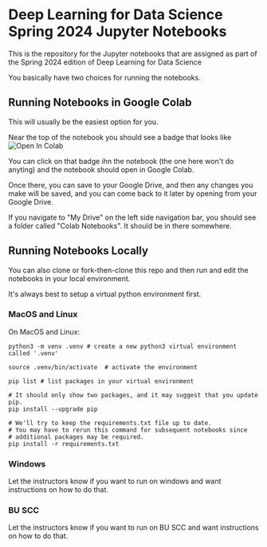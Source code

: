 # Deep Learning for Data Science Spring 2024 Jupyter Notebooks

This is the repository for the Jupyter notebooks that are assigned
as part of the Spring 2024 edition of Deep Learning for Data Science

You basically have two choices for running the notebooks.

## Running Notebooks in Google Colab

This will usually be the easiest option for you.

Near the top of the notebook you should see a badge that looks like<br>
<img src="https://colab.research.google.com/assets/colab-badge.svg" alt="Open In Colab"/>

You can click on that badge ihn the notebook (the one here won't do anyting) and
the notebook should open in Google Colab.

Once there, you can save to your Google Drive, and then any changes you make
will be saved, and you can come back to it later by opening from your 
Google Drive.

If you navigate to "My Drive" on the left side navigation bar, you should see
a folder called "Colab Notebooks". It should be in there somewhere.

## Running Notebooks Locally

You can also clone or fork-then-clone this repo and then run and edit the 
notebooks in your local environment.

It's always best to setup a virtual python environment first.

### MacOS and Linux

On MacOS and Linux:

```shell
python3 -m venv .venv # create a new python3 virtual environment called '.venv'

source .venv/bin/activate  # activate the environment

pip list # list packages in your virtual environment

# It should only show two packages, and it may suggest that you update pip.
pip install --upgrade pip 

# We'll try to keep the requirements.txt file up to date.
# You may have to rerun this command for subsequent notebooks since
# additional packages may be required.
pip install -r requirements.txt
```

### Windows

Let the instructors know if you want to run on windows and want instructions on how to do that.

### BU SCC

Let the instructors know if you want to run on BU SCC and want instructions
on how to do that.
